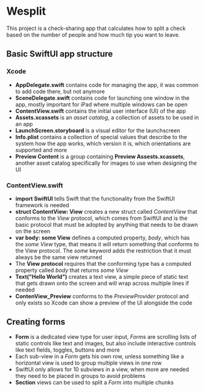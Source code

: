 # Wesplit
This project is a check-sharing app that calculates how to split a check based on the number of people and how much tip you want to leave.

## Basic SwiftUI app structure
### Xcode
- **AppDelegate.swift** contains code for  managing the app, it was common to add code there, but not anymore
- **SceneDelegate.swift** contains code for launching one window in the app, mostly important for iPad where multiple windows can be open
- **ContentView.swift** contains the initial user interface (UI) of the app
- **Assets.xcassets** is an _asset catalog_, a collection of assets to be used in an app
- **LaunchScreen.storyboard** is a visual editor for the launchscreen
- **Info.plist** contains a collection of special values that describe to the system how the app works, which version it is, which orientations are supported and more
- **Preview Content** is a group containing **Preview Assests.xcassets**, another asset catalog specifically for images to use when designing the UI

### ContentView.swift
- **import SwiftUI** tells Swift that the functionality from the SwiftUI framework is needed
- **struct ContentView: View** creates a new struct called _ContentView_ that conforms to the _View_ protocol, which comes from SwiftUI and is the basic protocol that must be adopted by anything that needs to be drawn on the screen
- **var body: some View** defines a computed property, _body_, which has the _some View_ type, that means it will return something that conforms to the View protocol. The _some_ keyword adds the restriction that it must always be the same view returned
- The **View protocol** requires that the conforming type has a computed property called _body_ that returns _some View_
- **Text("Hello World")** creates a text view, a simple piece of static text that gets drawn onto the screen and will wrap across multiple lines if needed
- **ContenView_Preview** conforms to the _PreviewProvider_ protocol and only exists so Xcode can show a preview of the UI alongside the code

## Creating forms
- **Form** is a dedicated view type for user input, _Forms_ are scrolling lists of static controls like text and images, but also include interactive controls like text fields, toggles, buttons and more
- Each sub-view in a _Form_ gets his own row, unless something like a horizontal view is used to group multiple views in one row
- SwiftUI only allows for 10 subviews in a view, when more are needed they need to be placed in groups to avoid problems
- **Section** views can be used to split a _Form_ into multiple chunks
